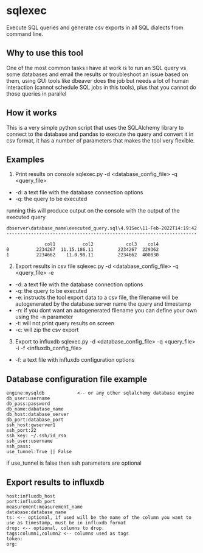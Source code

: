 # sqlexec
Execute SQL queries and generate csv exports in all SQL dialects from command line.

## Why to use this tool
One of the most common tasks i have at work is to run an SQL query vs some databases and email the results or troubleshoot an issue based on them,
using GUI tools like dbeaver does the job but needs a lot of human interaction (cannot schedule SQL jobs in this tools), plus that you cannot do those queries in parallel

## How it works
This is a very simple python script that uses the SQLAlchemy library to connect to the database and pandas to execute the query and convert it in csv format, it has a number of parameters that makes the tool very flexible.

## Examples

1. Print results on console
sqlexec.py -d <database_config_file> -q <query_file>

* -d: a text file with the database connection options
* -q: the query to be executed

running this will produce output on the console with the output of the executed query
```
dbserver\database_name\executed_query.sql\4.91Sec\11-Feb-2022T14:19:42
----------------------------------------------------------------------

              col1          col2            col3    col4
0          2234267  11.15.186.11         2234267  229362
1          2234662    11.0.98.11         2234662  400830
```

2. Export results in csv file
sqlexec.py -d <database_config_file> -q <query_file> -e

* -d: a text file with the database connection options
* -q: the query to be executed
* -e: instructs the tool export data to a csv file, the filename will be autogenerated by the database server name the query and timestamp
* -n: if you dont want an autogenerated filename you can define your own using the -n parameter
* -t: will not print query results on screen
* -c: will zip the csv export

3. Export to influxdb
sqlexec.py -d <database_config_file> -q <query_file> -i -f <influxdb_config_file>

* -f: a text file with influxdb configuration options

## Database configuration file example
```
engine:mysqldb            <-- or any other sqlalchemy database engine
db_user:username
db_pass:password
db_name:dabatase_name
db_host:database_server
db_port:database_port
ssh_host:gwserver1
ssh_port:22
ssh_key: ~/.ssh/id_rsa
ssh_user:username
ssh_pass:
use_tunnel:True || False
```
if use_tunnel is false then ssh parameters are optional

## Export results to influxdb
```
host:influxdb_host
port:influxdb_port
measurement:measurement_name
database:database_name
ts: <-- optional, if used will be the name of the column you want to use as timestamp, must be in influxdb format
drop: <-- optional, columns to drop.
tags:column1,column2 <-- columns used as tags
token: 
org:
```
